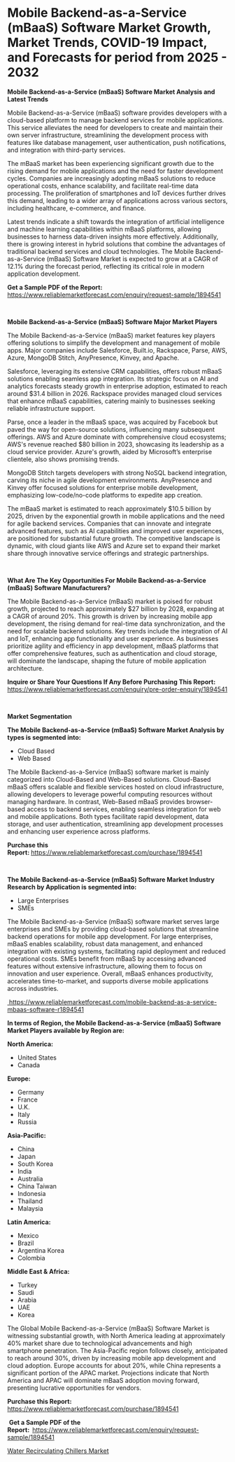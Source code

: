 <p><h1>Mobile Backend-as-a-Service (mBaaS) Software Market Growth, Market Trends, COVID-19 Impact, and Forecasts for period from 2025 - 2032</h1></p><p><strong>Mobile Backend-as-a-Service (mBaaS) Software Market Analysis and Latest Trends</strong></p>
<p><p>Mobile Backend-as-a-Service (mBaaS) software provides developers with a cloud-based platform to manage backend services for mobile applications. This service alleviates the need for developers to create and maintain their own server infrastructure, streamlining the development process with features like database management, user authentication, push notifications, and integration with third-party services.</p><p>The mBaaS market has been experiencing significant growth due to the rising demand for mobile applications and the need for faster development cycles. Companies are increasingly adopting mBaaS solutions to reduce operational costs, enhance scalability, and facilitate real-time data processing. The proliferation of smartphones and IoT devices further drives this demand, leading to a wider array of applications across various sectors, including healthcare, e-commerce, and finance.</p><p>Latest trends indicate a shift towards the integration of artificial intelligence and machine learning capabilities within mBaaS platforms, allowing businesses to harness data-driven insights more effectively. Additionally, there is growing interest in hybrid solutions that combine the advantages of traditional backend services and cloud technologies. The Mobile Backend-as-a-Service (mBaaS) Software Market is expected to grow at a CAGR of 12.1% during the forecast period, reflecting its critical role in modern application development.</p></p>
<p><strong>Get a Sample PDF of the Report:&nbsp;</strong> <a href="https://www.reliablemarketforecast.com/enquiry/request-sample/1894541?utm_campaign=3572&utm_medium=2&utm_source=Github&utm_content=ia&utm_term=28032025&utm_id=mobile-backend-as-a-service-mbaas-software">https://www.reliablemarketforecast.com/enquiry/request-sample/1894541</a></p>
<p>&nbsp;</p>
<p><strong>Mobile Backend-as-a-Service (mBaaS) Software Major Market Players</strong></p>
<p><p>The Mobile Backend-as-a-Service (mBaaS) market features key players offering solutions to simplify the development and management of mobile apps. Major companies include Salesforce, Built.io, Rackspace, Parse, AWS, Azure, MongoDB Stitch, AnyPresence, Kinvey, and Apache. </p><p>Salesforce, leveraging its extensive CRM capabilities, offers robust mBaaS solutions enabling seamless app integration. Its strategic focus on AI and analytics forecasts steady growth in enterprise adoption, estimated to reach around $31.4 billion in 2026. Rackspace provides managed cloud services that enhance mBaaS capabilities, catering mainly to businesses seeking reliable infrastructure support.</p><p>Parse, once a leader in the mBaaS space, was acquired by Facebook but paved the way for open-source solutions, influencing many subsequent offerings. AWS and Azure dominate with comprehensive cloud ecosystems; AWS's revenue reached $80 billion in 2023, showcasing its leadership as a cloud service provider. Azure's growth, aided by Microsoft’s enterprise clientele, also shows promising trends.</p><p>MongoDB Stitch targets developers with strong NoSQL backend integration, carving its niche in agile development environments. AnyPresence and Kinvey offer focused solutions for enterprise mobile development, emphasizing low-code/no-code platforms to expedite app creation.</p><p>The mBaaS market is estimated to reach approximately $10.5 billion by 2025, driven by the exponential growth in mobile applications and the need for agile backend services. Companies that can innovate and integrate advanced features, such as AI capabilities and improved user experiences, are positioned for substantial future growth. The competitive landscape is dynamic, with cloud giants like AWS and Azure set to expand their market share through innovative service offerings and strategic partnerships.</p></p>
<p>&nbsp;</p>
<p><strong>What Are The Key Opportunities For Mobile Backend-as-a-Service (mBaaS) Software Manufacturers?</strong></p>
<p><p>The Mobile Backend-as-a-Service (mBaaS) market is poised for robust growth, projected to reach approximately $27 billion by 2028, expanding at a CAGR of around 20%. This growth is driven by increasing mobile app development, the rising demand for real-time data synchronization, and the need for scalable backend solutions. Key trends include the integration of AI and IoT, enhancing app functionality and user experience. As businesses prioritize agility and efficiency in app development, mBaaS platforms that offer comprehensive features, such as authentication and cloud storage, will dominate the landscape, shaping the future of mobile application architecture.</p></p>
<p><strong>Inquire or Share Your Questions If Any Before Purchasing This Report:</strong> <a href="https://www.reliablemarketforecast.com/enquiry/pre-order-enquiry/1894541?utm_campaign=3572&utm_medium=2&utm_source=Github&utm_content=ia&utm_term=28032025&utm_id=mobile-backend-as-a-service-mbaas-software">https://www.reliablemarketforecast.com/enquiry/pre-order-enquiry/1894541</a></p>
<p>&nbsp;</p>
<p><strong>Market Segmentation</strong></p>
<p><strong>The Mobile Backend-as-a-Service (mBaaS) Software Market Analysis by types is segmented into:</strong></p>
<p><ul><li>Cloud Based</li><li>Web Based</li></ul></p>
<p><p>The Mobile Backend-as-a-Service (mBaaS) software market is mainly categorized into Cloud-Based and Web-Based solutions. Cloud-Based mBaaS offers scalable and flexible services hosted on cloud infrastructure, allowing developers to leverage powerful computing resources without managing hardware. In contrast, Web-Based mBaaS provides browser-based access to backend services, enabling seamless integration for web and mobile applications. Both types facilitate rapid development, data storage, and user authentication, streamlining app development processes and enhancing user experience across platforms.</p></p>
<p><strong>Purchase this Report:&nbsp;</strong><a href="https://www.reliablemarketforecast.com/purchase/1894541?utm_campaign=3572&utm_medium=2&utm_source=Github&utm_content=ia&utm_term=28032025&utm_id=mobile-backend-as-a-service-mbaas-software">https://www.reliablemarketforecast.com/purchase/1894541</a></p>
<p>&nbsp;</p>
<p><strong>The Mobile Backend-as-a-Service (mBaaS) Software Market Industry Research by Application is segmented into:</strong></p>
<p><ul><li>Large Enterprises</li><li>SMEs</li></ul></p>
<p><p>The Mobile Backend-as-a-Service (mBaaS) software market serves large enterprises and SMEs by providing cloud-based solutions that streamline backend operations for mobile app development. For large enterprises, mBaaS enables scalability, robust data management, and enhanced integration with existing systems, facilitating rapid deployment and reduced operational costs. SMEs benefit from mBaaS by accessing advanced features without extensive infrastructure, allowing them to focus on innovation and user experience. Overall, mBaaS enhances productivity, accelerates time-to-market, and supports diverse mobile applications across industries.</p></p>
<p><a href="https://www.reliablemarketforecast.com/mobile-backend-as-a-service-mbaas-software-r1894541?utm_campaign=3572&utm_medium=2&utm_source=Github&utm_content=ia&utm_term=28032025&utm_id=mobile-backend-as-a-service-mbaas-software">&nbsp;https://www.reliablemarketforecast.com/mobile-backend-as-a-service-mbaas-software-r1894541</a></p>
<p><strong>In terms of Region, the Mobile Backend-as-a-Service (mBaaS) Software Market Players available by Region are:</strong></p>
<p>
    <p> <strong> North America: </strong>
        <ul>
            <li>United States</li>
            <li>Canada</li>
        </ul>
        </p> 
    <p> <strong> Europe: </strong>
        <ul>
            <li>Germany</li>
            <li>France</li>
            <li>U.K.</li>
            <li>Italy</li>
            <li>Russia</li>
        </ul>
        </p> 
    <p> <strong> Asia-Pacific: </strong>
        <ul>
            <li>China</li>
            <li>Japan</li>
            <li>South Korea</li>
            <li>India</li>
            <li>Australia</li>
            <li>China Taiwan</li>
            <li>Indonesia</li>
            <li>Thailand</li>
            <li>Malaysia</li>
        </ul>
        </p> 
    <p> <strong> Latin America: </strong>
        <ul>
            <li>Mexico</li>
            <li>Brazil</li>
            <li>Argentina Korea</li>
            <li>Colombia</li>
        </ul>
        </p> 
    <p> <strong> Middle East & Africa: </strong>
        <ul>
            <li>Turkey</li>
            <li>Saudi</li>
            <li>Arabia</li>
            <li>UAE</li>
            <li>Korea</li>
        </ul>
    </p>
    </p>
<p><p>The Global Mobile Backend-as-a-Service (mBaaS) Software Market is witnessing substantial growth, with North America leading at approximately 40% market share due to technological advancements and high smartphone penetration. The Asia-Pacific region follows closely, anticipated to reach around 30%, driven by increasing mobile app development and cloud adoption. Europe accounts for about 20%, while China represents a significant portion of the APAC market. Projections indicate that North America and APAC will dominate mBaaS adoption moving forward, presenting lucrative opportunities for vendors.</p></p>
<p><strong>Purchase this Report: </strong><a href="https://www.reliablemarketforecast.com/purchase/1894541?utm_campaign=3572&utm_medium=2&utm_source=Github&utm_content=ia&utm_term=28032025&utm_id=mobile-backend-as-a-service-mbaas-software">https://www.reliablemarketforecast.com/purchase/1894541</a></p>
<p>&nbsp;<strong>Get a Sample PDF of the Report:&nbsp;&nbsp;</strong><a href="https://www.reliablemarketforecast.com/enquiry/request-sample/1894541?utm_campaign=3572&utm_medium=2&utm_source=Github&utm_content=ia&utm_term=28032025&utm_id=mobile-backend-as-a-service-mbaas-software">https://www.reliablemarketforecast.com/enquiry/request-sample/1894541</a></p>
<p><strong></strong></p>
<p><p><a href="https://github.com/iyachikareva/Market-Research-Report-List-1/blob/main/water-recirculating-chillers-market.md?utm_campaign=3572&utm_medium=2&utm_source=Github&utm_content=ia&utm_term=28032025&utm_id=mobile-backend-as-a-service-mbaas-software">Water Recirculating Chillers Market</a></p></p>